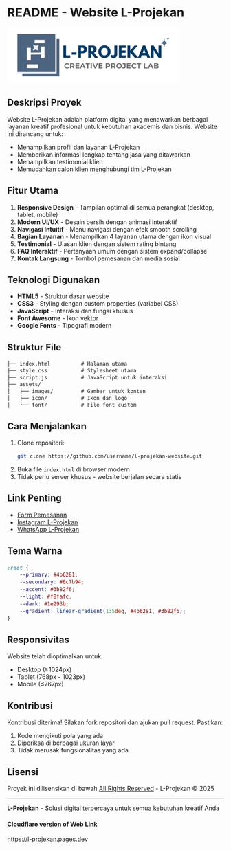 # README - Website L-Projekan

![L-Projekan Logo](assets/icon/L1(1).png)

## Deskripsi Proyek
Website L-Projekan adalah platform digital yang menawarkan berbagai layanan kreatif profesional untuk kebutuhan akademis dan bisnis. Website ini dirancang untuk:
- Menampilkan profil dan layanan L-Projekan
- Memberikan informasi lengkap tentang jasa yang ditawarkan
- Menampilkan testimonial klien
- Memudahkan calon klien menghubungi tim L-Projekan

## Fitur Utama
1. **Responsive Design** - Tampilan optimal di semua perangkat (desktop, tablet, mobile)
2. **Modern UI/UX** - Desain bersih dengan animasi interaktif
3. **Navigasi Intuitif** - Menu navigasi dengan efek smooth scrolling
4. **Bagian Layanan** - Menampilkan 4 layanan utama dengan ikon visual
5. **Testimonial** - Ulasan klien dengan sistem rating bintang
6. **FAQ Interaktif** - Pertanyaan umum dengan sistem expand/collapse
7. **Kontak Langsung** - Tombol pemesanan dan media sosial

## Teknologi Digunakan
- **HTML5** - Struktur dasar website
- **CSS3** - Styling dengan custom properties (variabel CSS)
- **JavaScript** - Interaksi dan fungsi khusus
- **Font Awesome** - Ikon vektor
- **Google Fonts** - Tipografi modern

## Struktur File
```
├── index.html          # Halaman utama
├── style.css           # Stylesheet utama
├── script.js           # JavaScript untuk interaksi
├── assets/
│   ├── images/         # Gambar untuk konten
│   ├── icon/           # Ikon dan logo
│   └── font/           # File font custom
```

## Cara Menjalankan
1. Clone repositori:
   ```bash
   git clone https://github.com/username/l-projekan-website.git
   ```
2. Buka file `index.html` di browser modern
3. Tidak perlu server khusus - website berjalan secara statis

## Link Penting
- [Form Pemesanan](https://docs.google.com/forms/d/e/1FAIpQLSfe1mAfNRUBI0cAYrbIZNv5T_iYGKSuMRAb1-9xaV-1YlEClg/viewform)
- [Instagram L-Projekan](https://instagram.com/lprojekan)
- [WhatsApp L-Projekan](https://wa.me/6285903794445)

## Tema Warna
```css
:root {
    --primary: #4b6281;
    --secondary: #6c7b94;
    --accent: #3b82f6;
    --light: #f8fafc;
    --dark: #1e293b;
    --gradient: linear-gradient(135deg, #4b6281, #3b82f6);
}
```

## Responsivitas
Website telah dioptimalkan untuk:
- Desktop (≥1024px)
- Tablet (768px - 1023px)
- Mobile (≤767px)

## Kontribusi
Kontribusi diterima! Silakan fork repositori dan ajukan pull request. Pastikan:
1. Kode mengikuti pola yang ada
2. Diperiksa di berbagai ukuran layar
3. Tidak merusak fungsionalitas yang ada

## Lisensi
Proyek ini dilisensikan di bawah [All Rights Reserved](https://en.wikipedia.org/wiki/All_rights_reserved) - L-Projekan © 2025

---

**L-Projekan** - Solusi digital terpercaya untuk semua kebutuhan kreatif Anda

#### Cloudflare version of Web Link
https://l-projekan.pages.dev


